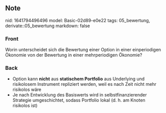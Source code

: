 ## Note
nid: 1641794496496
model: Basic-02d89-e0e22
tags: 05_bewertung, derivate::05_bewertung
markdown: false

### Front
Worin unterscheidet sich die Bewertung einer Option in einer einperiodigen Ökonomie von der Bewertung in einer mehrperiodigen Ökonomie?

### Back
<ul><li>Option kann <b>nicht</b> aus <b>statischem Portfolio</b> aus Underlying und risikolosem Instrument repliziert werden, weil es nach Zeit nicht mehr risikolos wäre</li><li>Je nach Entwicklung des Basiswerts wird in selbstfinanzierender Strategie umgeschichtet, sodass Portfolio lokal (d. h. am Knoten risikolos ist)</li></ul>
